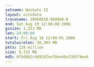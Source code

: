 ```yaml
---
setname: Waikato II
layout: witsdata
tracename: 20060818-000000-0
end: Sat Aug 19 12:00:00 2006
gzsize: 3,253 MB
len: 24:00:00
start: Fri Aug 18 12:00:01 2006
totalwirelen: 58,383 MB
pkts: 128 million
size: 9,722 MB
md5: 0fbd0b2c4d91d2ee70ee46e238574ee4
---
```

